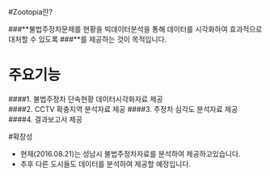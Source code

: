 #Zootopia란?

###**불법주정차문제를 현황을 빅데이터분석을 통해 데이터를 시각화하여 효과적으로 대처할 수 있도록
###**를 제공하는 것이 목적입니다.



# 주요기능
####1. 불법주정차 단속현황 데이터시각화자료 제공     
####2. CCTV 확충지역 분석자료 제공 
####3. 주정차 심각도 분석자료 제공
####4. 결과보고서 제공




#확장성
- 현재(2016.08.21)는 성남시 불법주정차자료를 분석하여 제공하고있습니다.
- 추후 다른 도시들도 데이터를 분석하여 제공할 예정입니다.






